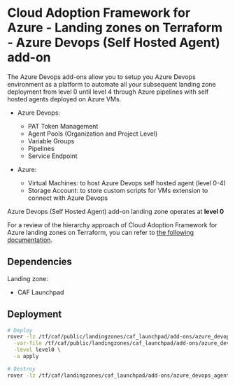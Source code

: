 # Cloud Adoption Framework for Azure - Landing zones on Terraform - Azure Devops (Self Hosted Agent) add-on

The Azure Devops add-ons allow you to setup you Azure Devops environment as a platform to automate all your subsequent landing zone deployment from level 0 until level 4 through Azure pipelines with self hosted agents deployed on Azure VMs.

* Azure Devops:
  - PAT Token Management
  - Agent Pools (Organization and Project Level)
  - Variable Groups
  - Pipelines
  - Service Endpoint

* Azure:
  - Virtual Machines: to host Azure Devops self hosted agent (level 0-4)
  - Storage Account: to store custom scripts for VMs extension to connect with Azure Devops

Azure Devops (Self Hosted Agent) add-on landing zone operates at **level 0**

For a review of the hierarchy approach of Cloud Adoption Framework for Azure landing zones on Terraform, you can refer to [the following documentation](../../documentation/code_architecture/hierarchy.md).

## Dependencies

Landing zone:
* CAF Launchpad

## Deployment

```bash
# Deploy
rover -lz /tf/caf/public/landingzones/caf_launchpad/add-ons/azure_devops_agent_self_hosted/ \
  -var-file /tf/caf/public/landingzones/caf_launchpad/add-ons/azure_devops_agent_self_hosted/configuration/devops_agents.tfvars \
  -level level0 \
  -a apply

# Destroy
rover -lz /tf/caf/landingzones/caf_launchpad/add-ons/azure_devops_agent_self_hosted/ -var-file /tf/caf/landingzones/caf_launchpad/add-ons/azure_devops_agent_self_hosted/configuration/devops_agents.tfvars -a destroy
```